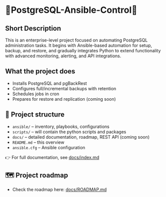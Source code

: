 # :wrench:PostgreSQL-Ansible-Control:wrench:

## Short Description

This is an enterprise-level project focused on automating PostgreSQL administration tasks. It begins with Ansible-based automation for setup, backup, and restore, and gradually integrates Python to extend functionality with advanced monitoring, alerting, and API integrations.

## What the project does


- Installs PostgreSQL and pgBackRest
- Configures full/incremental backups with retention
- Schedules jobs in cron
- Prepares for restore and replication (coming soon)

## 📁 Project structure

- `ansible/` – inventory, playbooks, configurations
- `scripts/` – will contain the python scripts and packages    
- `docs/` – detailed documentation, roadmap, REST API (coming soon)
- `README.md` – this overview
- `ansible.cfg` – Ansible configuration

👉 For full documentation, see [docs/index.md](./docs/index.md)

## 🗺️ Project roadmap 
- Check the roadmap here: [docs/ROADMAP.md](./docs/ROADMAP.md) 
